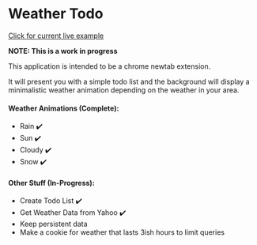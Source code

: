 # Weather Todo

[Click for current live example](https://sleachga.github.io/WeatherTodo/)

**NOTE: This is a work in progress**

This application is intended to be a chrome newtab extension.  

It will present you with a simple todo list and the background will display a minimalistic weather animation depending on the weather in your area.  

#### Weather Animations (Complete):

* Rain :heavy_check_mark: 
* Sun :heavy_check_mark:
* Cloudy :heavy_check_mark:
* Snow :heavy_check_mark:

#### Other Stuff (In-Progress):

* Create Todo List :heavy_check_mark:
* Get Weather Data from Yahoo :heavy_check_mark:
* Keep persistent data
* Make a cookie for weather that lasts 3ish hours to limit queries
